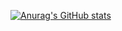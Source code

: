[![Anurag's GitHub stats](https://github-readme-stats.vercel.app/api?username=cvc761)](https://github.com/anuraghazra/github-readme-stats)